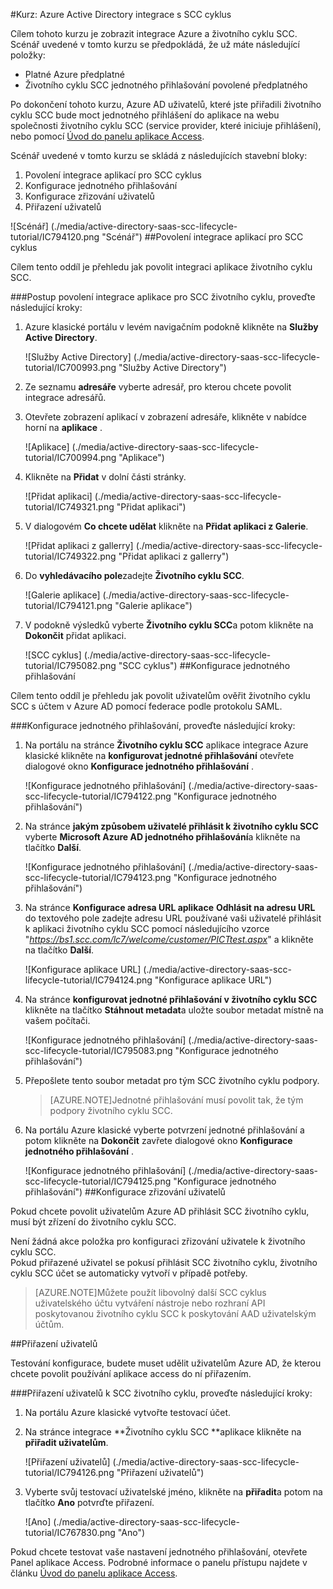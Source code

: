 <properties 
    pageTitle="Kurz: Azure Active Directory integrace s životního cyklu SCC | Microsoft Azure" 
    description="Naučte se používat životního cyklu SCC s Azure Active Directory povolit jednotné přihlašování, automatizované zřizování a další!" 
    services="active-directory" 
    authors="jeevansd"  
    documentationCenter="na" 
    manager="femila"/>
<tags 
    ms.service="active-directory" 
    ms.devlang="na" 
    ms.topic="article" 
    ms.tgt_pltfrm="na" 
    ms.workload="identity" 
    ms.date="09/26/2016" 
    ms.author="jeedes" />

#<a name="tutorial-azure-active-directory-integration-with-scc-lifecycle"></a>Kurz: Azure Active Directory integrace s SCC cyklus
  
Cílem tohoto kurzu je zobrazit integrace Azure a životního cyklu SCC.  
Scénář uvedené v tomto kurzu se předpokládá, že už máte následující položky:

-   Platné Azure předplatné
-   Životního cyklu SCC jednotného přihlašování povolené předplatného
  
Po dokončení tohoto kurzu, Azure AD uživatelů, které jste přiřadili životního cyklu SCC bude moct jednotného přihlášení do aplikace na webu společnosti životního cyklu SCC (service provider, které iniciuje přihlášení), nebo pomocí [Úvod do panelu aplikace Access](active-directory-saas-access-panel-introduction.md).
  
Scénář uvedené v tomto kurzu se skládá z následujících stavební bloky:

1.  Povolení integrace aplikací pro SCC cyklus
2.  Konfigurace jednotného přihlašování
3.  Konfigurace zřizování uživatelů
4.  Přiřazení uživatelů

![Scénář] (./media/active-directory-saas-scc-lifecycle-tutorial/IC794120.png "Scénář")
##<a name="enabling-the-application-integration-for-scc-lifecycle"></a>Povolení integrace aplikací pro SCC cyklus
  
Cílem tento oddíl je přehledu jak povolit integraci aplikace životního cyklu SCC.

###<a name="to-enable-the-application-integration-for-scc-lifecycle-perform-the-following-steps"></a>Postup povolení integrace aplikace pro SCC životního cyklu, proveďte následující kroky:

1.  Azure klasické portálu v levém navigačním podokně klikněte na **Služby Active Directory**.

    ![Služby Active Directory] (./media/active-directory-saas-scc-lifecycle-tutorial/IC700993.png "Služby Active Directory")

2.  Ze seznamu **adresáře** vyberte adresář, pro kterou chcete povolit integrace adresářů.

3.  Otevřete zobrazení aplikací v zobrazení adresáře, klikněte v nabídce horní na **aplikace** .

    ![Aplikace] (./media/active-directory-saas-scc-lifecycle-tutorial/IC700994.png "Aplikace")

4.  Klikněte na **Přidat** v dolní části stránky.

    ![Přidat aplikaci] (./media/active-directory-saas-scc-lifecycle-tutorial/IC749321.png "Přidat aplikaci")

5.  V dialogovém **Co chcete udělat** klikněte na **Přidat aplikaci z Galerie**.

    ![Přidat aplikaci z gallerry] (./media/active-directory-saas-scc-lifecycle-tutorial/IC749322.png "Přidat aplikaci z gallerry")

6.  Do **vyhledávacího pole**zadejte **Životního cyklu SCC**.

    ![Galerie aplikace] (./media/active-directory-saas-scc-lifecycle-tutorial/IC794121.png "Galerie aplikace")

7.  V podokně výsledků vyberte **Životního cyklu SCC**a potom klikněte na **Dokončit** přidat aplikaci.

    ![SCC cyklus] (./media/active-directory-saas-scc-lifecycle-tutorial/IC795082.png "SCC cyklus")
##<a name="configuring-single-sign-on"></a>Konfigurace jednotného přihlašování
  
Cílem tento oddíl je přehledu jak povolit uživatelům ověřit životního cyklu SCC s účtem v Azure AD pomocí federace podle protokolu SAML.

###<a name="to-configure-single-sign-on-perform-the-following-steps"></a>Konfigurace jednotného přihlašování, proveďte následující kroky:

1.  Na portálu na stránce **Životního cyklu SCC** aplikace integrace Azure klasické klikněte na **konfigurovat jednotné přihlašování** otevřete dialogové okno **Konfigurace jednotného přihlašování** .

    ![Konfigurace jednotného přihlašování] (./media/active-directory-saas-scc-lifecycle-tutorial/IC794122.png "Konfigurace jednotného přihlašování")

2.  Na stránce **jakým způsobem uživatelé přihlásit k životního cyklu SCC** vyberte **Microsoft Azure AD jednotného přihlašování**a klikněte na tlačítko **Další**.

    ![Konfigurace jednotného přihlašování] (./media/active-directory-saas-scc-lifecycle-tutorial/IC794123.png "Konfigurace jednotného přihlašování")

3.  Na stránce **Konfigurace adresa URL aplikace** **Odhlásit na adresu URL** do textového pole zadejte adresu URL používané vaši uživatelé přihlásit k aplikaci životního cyklu SCC pomocí následujícího vzorce "*https://bs1.scc.com/lc7/welcome/customer/PICTtest.aspx*" a klikněte na tlačítko **Další**.

    ![Konfigurace aplikace URL] (./media/active-directory-saas-scc-lifecycle-tutorial/IC794124.png "Konfigurace aplikace URL")

4.  Na stránce **konfigurovat jednotné přihlašování v životního cyklu SCC** klikněte na tlačítko **Stáhnout metadat**a uložte soubor metadat místně na vašem počítači.

    ![Konfigurace jednotného přihlašování] (./media/active-directory-saas-scc-lifecycle-tutorial/IC795083.png "Konfigurace jednotného přihlašování")

5.  Přepošlete tento soubor metadat pro tým SCC životního cyklu podpory.

    >[AZURE.NOTE]Jednotné přihlašování musí povolit tak, že tým podpory životního cyklu SCC.

6.  Na portálu Azure klasické vyberte potvrzení jednotné přihlašování a potom klikněte na **Dokončit** zavřete dialogové okno **Konfigurace jednotného přihlašování** .

    ![Konfigurace jednotného přihlašování] (./media/active-directory-saas-scc-lifecycle-tutorial/IC794125.png "Konfigurace jednotného přihlašování")
##<a name="configuring-user-provisioning"></a>Konfigurace zřizování uživatelů
  
Pokud chcete povolit uživatelům Azure AD přihlásit SCC životního cyklu, musí být zřízení do životního cyklu SCC.
  
Není žádná akce položka pro konfiguraci zřizování uživatele k životního cyklu SCC.  
Pokud přiřazené uživatel se pokusí přihlásit SCC životního cyklu, životního cyklu SCC účet se automaticky vytvoří v případě potřeby.

>[AZURE.NOTE]Můžete použít libovolný další SCC cyklus uživatelského účtu vytváření nástroje nebo rozhraní API poskytovanou životního cyklu SCC k poskytování AAD uživatelským účtům.

##<a name="assigning-users"></a>Přiřazení uživatelů
  
Testování konfigurace, budete muset udělit uživatelům Azure AD, že kterou chcete povolit používání aplikace access do ní přiřazením.

###<a name="to-assign-users-to-scc-lifecycle-perform-the-following-steps"></a>Přiřazení uživatelů k SCC životního cyklu, proveďte následující kroky:

1.  Na portálu Azure klasické vytvořte testovací účet.

2.  Na stránce integrace **Životního cyklu SCC **aplikace klikněte na **přiřadit uživatelům**.

    ![Přiřazení uživatelů] (./media/active-directory-saas-scc-lifecycle-tutorial/IC794126.png "Přiřazení uživatelů")

3.  Vyberte svůj testovací uživatelské jméno, klikněte na **přiřadit**a potom na tlačítko **Ano** potvrďte přiřazení.

    ![Ano] (./media/active-directory-saas-scc-lifecycle-tutorial/IC767830.png "Ano")
  
Pokud chcete testovat vaše nastavení jednotného přihlašování, otevřete Panel aplikace Access. Podrobné informace o panelu přístupu najdete v článku [Úvod do panelu aplikace Access](active-directory-saas-access-panel-introduction.md).